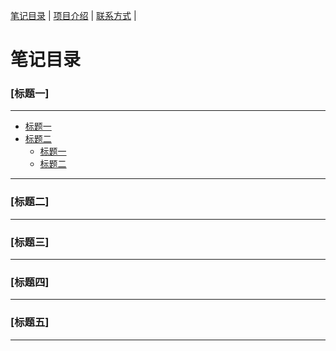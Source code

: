 [笔记目录](笔记目录.markdown) | [项目介绍](2111index.md) | [联系方式](2111index.md) |

# 笔记目录

### [标题一]
-----------------------------------------------------------------
* [标题一](2020010501.markdown)
* [标题二](2111index.md)
  * [标题一](2111index.md)
  * [标题二](2111index.md)
-----------------------------------------------------------------
### [标题二]
-----------------------------------------------------------------
### [标题三]
-----------------------------------------------------------------
### [标题四]
-----------------------------------------------------------------
### [标题五]
-----------------------------------------------------------------
